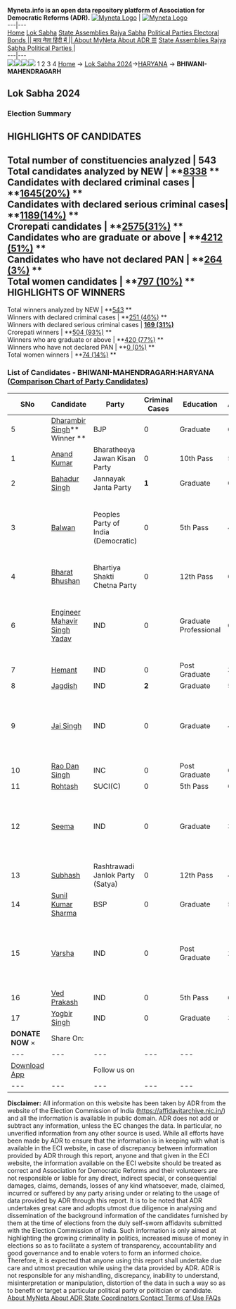 **Myneta.info is an open data repository platform of Association for Democratic Reforms (ADR).**
[![Myneta Logo](https://www.myneta.info/lib/img/myneta-logo.png)](https://www.myneta.info/) | [![Myneta Logo](https://www.myneta.info/lib/img/adr-logo.png)](https://adrindia.org)  
---|---  
[Home](https://www.myneta.info/) [Lok Sabha](https://www.myneta.info/#ls "Lok Sabha") [ State Assemblies ](https://www.myneta.info/#sa "State Assemblies") [Rajya Sabha](https://www.myneta.info/#rs "Rajya Sabha") [Political Parties ](https://www.myneta.info/party "Political Parties") [ Electoral Bonds ](https://www.myneta.info/electoral_bonds "Electoral Bonds") [ || माय नेता हिंदी में || ](https://translate.google.co.in/translate?prev=hp&hl=en&js=y&u=www.myneta.info&sl=en&tl=hi&history_state0=) [ About MyNeta ](https://adrindia.org/content/about-myneta) [ About ADR ](https://adrindia.org/about-adr/who-we-are) [☰](javascript:void\(0\))
[ State Assemblies ](https://www.myneta.info/#sa "State Assemblies") [ Rajya Sabha ](https://www.myneta.info/#rs "Rajya Sabha") [ Political Parties ](https://www.myneta.info/party "Political Parties")
|   
---|---  
![](https://www.myneta.info/lib/img/banner/banner-1.png)![](https://www.myneta.info/lib/img/banner/banner-2.png)![](https://www.myneta.info/lib/img/banner/banner-3.png)![](https://www.myneta.info/lib/img/banner/banner-4.png)
1  2  3  4 
[Home](https://www.myneta.info/) → [Lok Sabha 2024](https://www.myneta.info/LokSabha2024/)→[HARYANA](https://www.myneta.info/LokSabha2024/index.php?action=show_constituencies&state_id=12) → **BHIWANI-MAHENDRAGARH**
### 
## Lok Sabha 2024
###  Election Summary 
HIGHLIGHTS OF CANDIDATES  
---  
Total number of constituencies analyzed |  543   
Total candidates analyzed by NEW | **[8338](https://www.myneta.info/LokSabha2024/index.php?action=summary&subAction=candidates_analyzed&sort=candidate#summary) **  
Candidates with declared criminal cases | **[1645(20%)](https://www.myneta.info/LokSabha2024/index.php?action=summary&subAction=crime&sort=candidate#summary) **  
Candidates with declared serious criminal cases| **[1189(14%)](https://www.myneta.info/LokSabha2024/index.php?action=summary&subAction=serious_crime&sort=candidate#summary) **  
Crorepati candidates | **[2575(31%)](https://www.myneta.info/LokSabha2024/index.php?action=summary&subAction=crorepati&sort=candidate#summary) **  
Candidates who are graduate or above | **[4212 (51%)](https://www.myneta.info/LokSabha2024/index.php?action=summary&subAction=education&sort=candidate#summary) **  
Candidates who have not declared PAN | **[264 (3%)](https://www.myneta.info/LokSabha2024/index.php?action=summary&subAction=without_pan&sort=candidate#summary) **  
Total women candidates | **[797 (10%)](https://www.myneta.info/LokSabha2024/index.php?action=summary&subAction=women_candidate&sort=candidate#summary) **  
HIGHLIGHTS OF WINNERS  
---  
Total winners analyzed by NEW | **[543](https://www.myneta.info/LokSabha2024/index.php?action=summary&subAction=winner_analyzed&sort=candidate#summary) **  
Winners with declared criminal cases | **[251 (46%)](https://www.myneta.info/LokSabha2024/index.php?action=summary&subAction=winner_crime&sort=candidate#summary) **  
Winners with declared serious criminal cases | **[169 (31%)](https://www.myneta.info/LokSabha2024/index.php?action=summary&subAction=winner_serious_crime&sort=candidate#summary)**  
Crorepati winners | **[504 (93%)](https://www.myneta.info/LokSabha2024/index.php?action=summary&subAction=winner_crorepati&sort=candidate#summary) **  
Winners who are graduate or above | **[420 (77%)](https://www.myneta.info/LokSabha2024/index.php?action=summary&subAction=winner_education&sort=candidate#summary) **  
Winners who have not declared PAN | **[0 (0%)](https://www.myneta.info/LokSabha2024/index.php?action=summary&subAction=winner_without_pan&sort=candidate#summary) **  
Total women winners | **[74 (14%)](https://www.myneta.info/LokSabha2024/index.php?action=summary&subAction=winner_women&sort=candidate#summary) **  
### List of Candidates - BHIWANI-MAHENDRAGARH:HARYANA ([Comparison Chart of Party Candidates](https://www.myneta.info/LokSabha2024/comparisonchart.php?constituency_id=147))
SNo | Candidate| Party| Criminal Cases| Education| Age| Total Assets| Liabilities  
---|---|---|---|---|---|---|---  
5  | [Dharambir Singh](https://www.myneta.info/LokSabha2024/candidate.php?candidate_id=8558)** Winner ** | BJP | 0 | Graduate| 69 | Rs 11,56,64,424 ~ 11 Crore+ | Rs 0 ~   
1  | [Anand Kumar](https://www.myneta.info/LokSabha2024/candidate.php?candidate_id=8696) | Bharatheeya Jawan Kisan Party | 0 | 10th Pass| 52 | Rs 44,19,101 ~ 44 Lacs+ | Rs 0 ~   
2  | [Bahadur Singh](https://www.myneta.info/LokSabha2024/candidate.php?candidate_id=8560) | Jannayak Janta Party | **1** | Graduate| 67 | Rs 88,70,10,001 ~ 88 Crore+ | Rs 2,71,78,000 ~ 2 Crore+  
3  | [Balwan](https://www.myneta.info/LokSabha2024/candidate.php?candidate_id=8693) | Peoples Party of India (Democratic) | 0 | 5th Pass| 44 | ![](https://myneta.info/image_v2.php?myneta_folder=LokSabha2024&candidate_id=8693&col=ta) | ![](https://myneta.info/image_v2.php?myneta_folder=LokSabha2024&candidate_id=8693&col=lia)  
4  | [Bharat Bhushan](https://www.myneta.info/LokSabha2024/candidate.php?candidate_id=8692) | Bhartiya Shakti Chetna Party | 0 | 12th Pass| 68 | Rs 35,82,853 ~ 35 Lacs+ | Rs 0 ~   
6  | [Engineer Mahavir Singh Yadav](https://www.myneta.info/LokSabha2024/candidate.php?candidate_id=8690) | IND | 0 | Graduate Professional| 65 | ![](https://myneta.info/image_v2.php?myneta_folder=LokSabha2024&candidate_id=8690&col=ta) | ![](https://myneta.info/image_v2.php?myneta_folder=LokSabha2024&candidate_id=8690&col=lia)  
7  | [Hemant](https://www.myneta.info/LokSabha2024/candidate.php?candidate_id=8697) | IND | 0 | Post Graduate| 31 | Rs 26,000 ~ 26 Thou+ | Rs 1,56,337 ~ 1 Lacs+  
8  | [Jagdish](https://www.myneta.info/LokSabha2024/candidate.php?candidate_id=8688) | IND | **2** | Graduate| 51 | Rs 46,47,882 ~ 46 Lacs+ | Rs 3,33,000 ~ 3 Lacs+  
9  | [Jai Singh](https://www.myneta.info/LokSabha2024/candidate.php?candidate_id=8691) | IND | 0 | Graduate| 49 | ![](https://myneta.info/image_v2.php?myneta_folder=LokSabha2024&candidate_id=8691&col=ta) | ![](https://myneta.info/image_v2.php?myneta_folder=LokSabha2024&candidate_id=8691&col=lia)  
10  | [Rao Dan Singh](https://www.myneta.info/LokSabha2024/candidate.php?candidate_id=8559) | INC | 0 | Post Graduate| 68 | Rs 18,04,83,048 ~ 18 Crore+ | Rs 39,88,839 ~ 39 Lacs+  
11  | [Rohtash](https://www.myneta.info/LokSabha2024/candidate.php?candidate_id=8701) | SUCI(C) | 0 | 5th Pass| 61 | Rs 73,96,050 ~ 73 Lacs+ | Rs 0 ~   
12  | [Seema](https://www.myneta.info/LokSabha2024/candidate.php?candidate_id=8689) | IND | 0 | Graduate| 37 | ![](https://myneta.info/image_v2.php?myneta_folder=LokSabha2024&candidate_id=8689&col=ta) | ![](https://myneta.info/image_v2.php?myneta_folder=LokSabha2024&candidate_id=8689&col=lia)  
13  | [Subhash](https://www.myneta.info/LokSabha2024/candidate.php?candidate_id=8694) | Rashtrawadi Janlok Party (Satya) | 0 | 12th Pass| 48 | Rs 1,93,51,492 ~ 1 Crore+ | Rs 1,00,58,783 ~ 1 Crore+  
14  | [Sunil Kumar Sharma](https://www.myneta.info/LokSabha2024/candidate.php?candidate_id=8695) | BSP | 0 | Graduate| 52 | Rs 4,86,14,881 ~ 4 Crore+ | Rs 2,98,00,000 ~ 2 Crore+  
15  | [Varsha](https://www.myneta.info/LokSabha2024/candidate.php?candidate_id=8698) | IND | 0 | Post Graduate| 26 | ![](https://myneta.info/image_v2.php?myneta_folder=LokSabha2024&candidate_id=8698&col=ta) | ![](https://myneta.info/image_v2.php?myneta_folder=LokSabha2024&candidate_id=8698&col=lia)  
16  | [Ved Prakash](https://www.myneta.info/LokSabha2024/candidate.php?candidate_id=8700) | IND | 0 | 5th Pass| 69 | Rs 3,89,35,950 ~ 3 Crore+ | Rs 51,36,215 ~ 51 Lacs+  
17  | [Yogbir Singh](https://www.myneta.info/LokSabha2024/candidate.php?candidate_id=8699) | IND | 0 | Graduate| 31 | Rs 3,97,624 ~ 3 Lacs+ | Rs 0 ~   
|  **DONATE NOW** × |  Share On:  | [](https://api.whatsapp.com/send?text=https%3A%2F%2Fmyneta.info%2Fpunjab2022%2Findex.php%3Faction%3Dshow_constituencies%26state_id%3D19) | [](https://www.facebook.com/sharer/sharer.php?u=https%3A%2F%2Fmyneta.info%2Fpunjab2022%2Findex.php%3Faction%3Dshow_constituencies%26state_id%3D19) | [](https://twitter.com/share?url=https%3A%2F%2Fmyneta.info%2Fpunjab2022%2Findex.php%3Faction%3Dshow_constituencies%26state_id%3D19)  
---|---|---|---|---  
| [ Download App ](https://play.google.com/store/apps/details?id=com.webrosoft.myneta1&pcampaignid=pcampaignidMKT-Other-global-all-co-prtnr-py-PartBadge-Mar2515-1) | [](https://play.google.com/store/apps/details?id=com.webrosoft.myneta1&pcampaignid=pcampaignidMKT-Other-global-all-co-prtnr-py-PartBadge-Mar2515-1) |  Follow us on  | [](https://www.facebook.com/adrindia.org/) | [](https://twitter.com/adrspeaks) | [](https://groups.google.com/g/national-election-watch?hl=en&pli=1) | [](https://www.instagram.com/adrspeaks/) | [](https://www.youtube.com/user/adrspeaks) | [](https://sharechat.com/profile/adrspeaks)  
---|---|---|---|---|---|---|---|---  
**Disclaimer:** All information on this website has been taken by ADR from the website of the Election Commission of India (https://affidavitarchive.nic.in/) and all the information is available in public domain. ADR does not add or subtract any information, unless the EC changes the data. In particular, no unverified information from any other source is used. While all efforts have been made by ADR to ensure that the information is in keeping with what is available in the ECI website, in case of discrepancy between information provided by ADR through this report, anyone and that given in the ECI website, the information available on the ECI website should be treated as correct and Association for Democratic Reforms and their volunteers are not responsible or liable for any direct, indirect special, or consequential damages, claims, demands, losses of any kind whatsoever, made, claimed, incurred or suffered by any party arising under or relating to the usage of data provided by ADR through this report. It is to be noted that ADR undertakes great care and adopts utmost due diligence in analysing and dissemination of the background information of the candidates furnished by them at the time of elections from the duly self-sworn affidavits submitted with the Election Commission of India. Such information is only aimed at highlighting the growing criminality in politics, increased misuse of money in elections so as to facilitate a system of transparency, accountability and good governance and to enable voters to form an informed choice. Therefore, it is expected that anyone using this report shall undertake due care and utmost precaution while using the data provided by ADR. ADR is not responsible for any mishandling, discrepancy, inability to understand, misinterpretation or manipulation, distortion of the data in such a way so as to benefit or target a particular political party or politician or candidate. 
[ About MyNeta ](https://adrindia.org/content/about-myneta) [ About ADR ](https://adrindia.org/about-adr/who-we-are) [ State Coordinators ](https://adrindia.org/about-adr/state-coordinators) [ Contact ](https://adrindia.org/contact-us) [ Terms of Use ](https://adrindia.org/content/adr-terms-use) [ FAQs ](https://adrindia.org/content/faqs)
